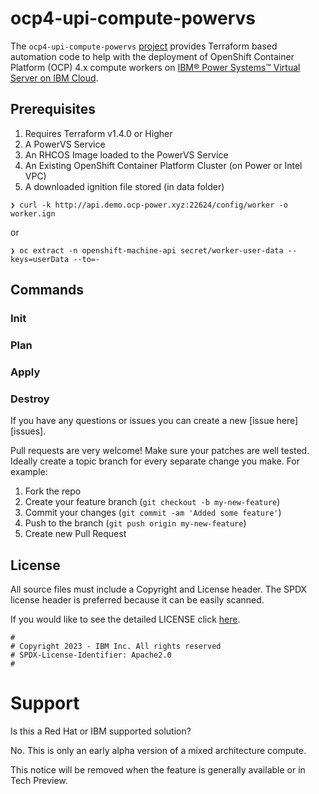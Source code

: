 # ocp4-upi-compute-powervs

The `ocp4-upi-compute-powervs` [project](https://github.com/ibm/ocp4-upi-compute-powervs) provides Terraform based automation code to help with the deployment of OpenShift Container Platform (OCP) 4.x compute workers on [IBM® Power Systems™ Virtual Server on IBM Cloud](https://www.ibm.com/cloud/power-virtual-server).

## Prerequisites

1. Requires Terraform v1.4.0 or Higher
2. A PowerVS Service
3. An RHCOS Image loaded to the PowerVS Service
4. An Existing OpenShift Container Platform Cluster (on Power or Intel VPC)
5. A downloaded ignition file stored (in data folder)

```
❯ curl -k http://api.demo.ocp-power.xyz:22624/config/worker -o worker.ign
```

or

```
❯ oc extract -n openshift-machine-api secret/worker-user-data --keys=userData --to=-
```

## Commands

### Init 

### Plan

### Apply 

### Destroy

If you have any questions or issues you can create a new [issue here][issues].

Pull requests are very welcome! Make sure your patches are well tested.
Ideally create a topic branch for every separate change you make. For
example:

1. Fork the repo
2. Create your feature branch (`git checkout -b my-new-feature`)
3. Commit your changes (`git commit -am 'Added some feature'`)
4. Push to the branch (`git push origin my-new-feature`)
5. Create new Pull Request

## License

All source files must include a Copyright and License header. The SPDX license header is 
preferred because it can be easily scanned.

If you would like to see the detailed LICENSE click [here](LICENSE).

```text
#
# Copyright 2023 - IBM Inc. All rights reserved
# SPDX-License-Identifier: Apache2.0
#
```

# Support
Is this a Red Hat or IBM supported solution?

No. This is only an early alpha version of a mixed architecture compute.

This notice will be removed when the feature is generally available or in Tech Preview. 
